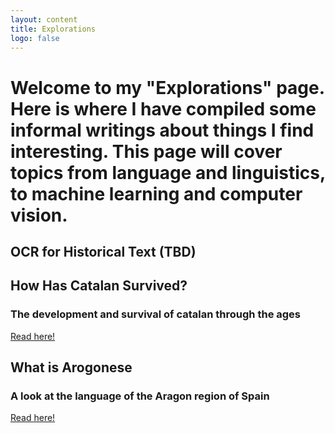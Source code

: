 ```yaml
---
layout: content
title: Explorations
logo: false
---
```


<h1>Welcome to my "Explorations" page. Here is where I have compiled some informal writings about things I find interesting. This page will cover topics from language and linguistics, to machine learning and computer vision.</h1>

<h2>OCR for Historical Text (TBD)</h2>

<h2> How Has Catalan Survived? </h2>
<h3>The development and survival of catalan through the ages</h3>
<p><a href="https://jguallar-blasco.github.io/explorations/catalan_survival">Read here!</a></p>

<h2>What is Arogonese</h1>
<h3>A look at the language of the Aragon region of Spain</h3>
<p><a href="https://jguallar-blasco.github.io/explorations/aragonese">Read here!</a></p>
